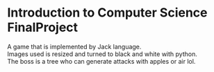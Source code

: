 # Introduction to Computer Science FinalProject
A game that is implemented by Jack language. <br />
Images used is resized and turned to black and white with python. <br />
The boss is a tree who can generate attacks with apples or air lol.
